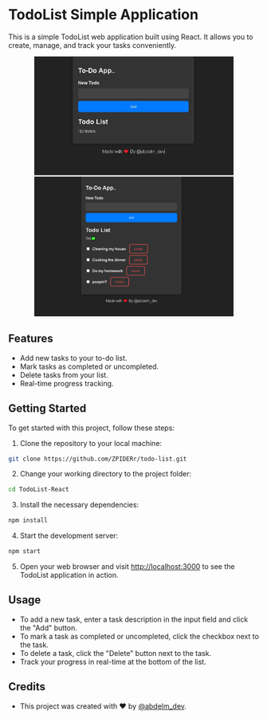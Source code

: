 # TodoList Simple Application

This is a simple TodoList web application built using React. It allows you to create, manage, and track your tasks conveniently.

<div align="center">
  <img src="screenshot1.png" alt="Screenshot 1" width="400" height="auto"/>
  <img src="screenshot2.png" alt="Screenshot 2" width="400" height="auto"/>
</div>

## Features

- Add new tasks to your to-do list.
- Mark tasks as completed or uncompleted.
- Delete tasks from your list.
- Real-time progress tracking.

## Getting Started

To get started with this project, follow these steps:

1. Clone the repository to your local machine:

```bash
git clone https://github.com/ZPIDERr/todo-list.git
```

2. Change your working directory to the project folder:

```bash
cd TodoList-React
```

3. Install the necessary dependencies:

```bash
npm install
```

4. Start the development server:

```bash
npm start
```

5. Open your web browser and visit [http://localhost:3000](http://localhost:3000) to see the TodoList application in action.

## Usage

- To add a new task, enter a task description in the input field and click the "Add" button.
- To mark a task as completed or uncompleted, click the checkbox next to the task.
- To delete a task, click the "Delete" button next to the task.
- Track your progress in real-time at the bottom of the list.

## Credits

- This project was created with ❤️ by [@abdelm_dev](https://twitter.com/abdelm_dev).
